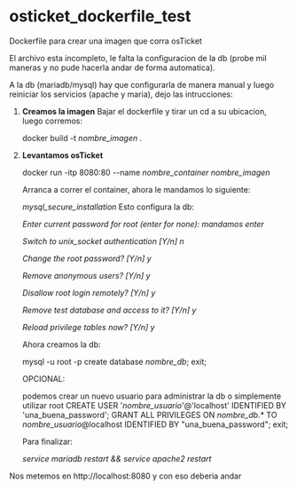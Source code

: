 # osticket_dockerfile_test
Dockerfile para crear una imagen que corra osTicket


El archivo esta incompleto, le falta la configuracion de la db (probe mil maneras y no pude hacerla andar de forma automatica).


A la db (mariadb/mysql) hay que configurarla de manera manual y luego reiniciar los servicios (apache y maria), dejo las intrucciones:


1. **Creamos la imagen**
   Bajar el dockerfile y tirar un cd a su ubicacion, luego corremos:

   docker build -t *nombre_imagen* .

3. **Levantamos osTicket**

   docker run -itp 8080:80 --name *nombre_container* *nombre_imagen*


   Arranca a correr el container, ahora le mandamos lo siguiente:

   *mysql_secure_installation*
   Esto configura la db: 

    *Enter current password for root (enter for none): mandamos enter*
   
    *Switch to unix_socket authentication [Y/n] n*
   
    *Change the root password? [Y/n] y*
   
    *Remove anonymous users? [Y/n] y*
   
    *Disallow root login remotely? [Y/n] y*
   
    *Remove test database and access to it? [Y/n] y*
   
    *Reload privilege tables now? [Y/n] y*


   Ahora creamos la db:

   mysql -u root -p
   create database *nombre_db*;
   exit;
   
   OPCIONAL:

   podemos crear un nuevo usuario para administrar la db o simplemente utilizar root
   CREATE USER '*nombre_usuario*'@'localhost' IDENTIFIED BY 'una_buena_password';
   GRANT ALL PRIVILEGES ON *nombre_db*.* TO *nombre_usuario*@localhost IDENTIFIED BY "una_buena_password";
   exit;


   Para finalizar:

   *service mariadb restart && service apache2 restart*


Nos metemos en http://localhost:8080 y con eso deberia andar
   
 
   
